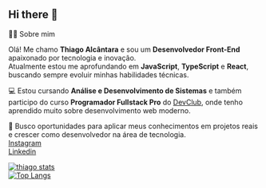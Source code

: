 ## Hi there 👋

 👨‍💻 Sobre mim

Olá! Me chamo **Thiago Alcântara** e sou um **Desenvolvedor Front-End** apaixonado por tecnologia e inovação.  
Atualmente estou me aprofundando em **JavaScript**, **TypeScript** e **React**, buscando sempre evoluir minhas habilidades técnicas.

💻 Estou cursando **Análise e Desenvolvimento de Sistemas** e também participo do curso **Programador Fullstack Pro** do [DevClub](https://www.devclub.com.br/), onde tenho aprendido muito sobre desenvolvimento web moderno.

🚀 Busco oportunidades para aplicar meus conhecimentos em projetos reais e crescer como desenvolvedor na área de tecnologia.
 <br>
 <a href="https://www.instagram.com/_tiagoxh/">Instagram</a> <br>
    <a href="https://www.linkedin.com/in/thiago-alc%C3%A2ntara-51267b302/">Linkedin</a>

[![thiago stats](https://github-readme-stats.vercel.app/api?username=thiaguin06)](https://github.com/anuraghazra/github-readme-stats) <br>
[![Top Langs](https://github-readme-stats.vercel.app/api/top-langs/?username=thiaguin06)](https://github.com/anuraghazra/github-readme-stats)

  
